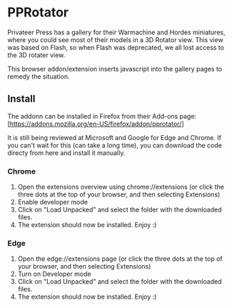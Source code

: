 # PPRotator

Privateer Press has a gallery for their Warmachine and Hordes miniatures, where you could see most of their models in a 3D Rotator view. This view was based on Flash, so when Flash was deprecated, we all lost access to the 3D rotater view.

This browser addon/extension inserts javascript into the gallery pages to remedy the situation.

## Install

The addonn can be installed in Firefox from their Add-ons page: [https://addons.mozilla.org/en-US/firefox/addon/pprotator/]

It is still being reviewed at Microsoft and Google for Edge and Chrome. If you can't wait for this (can take a long time), you can download the code directy from here and install it manually.

### Chrome

1. Open the extensions overview using chrome://extensions (or click the three dots at the top of your browser, and then selecting Extensions)
2. Enable developer mode
3. Click on "Load Unpacked" and select the folder with the downloaded files.
4. The extension should now be installed. Enjoy :)

### Edge

1. Open the edge://extensions page (or click the three dots at the top of your browser, and then selecting Extensions)
2. Turn on Developer mode
3. Click on "Load Unpacked" and select the folder with the downloaded files.
4. The extension should now be installed. Enjoy :)
